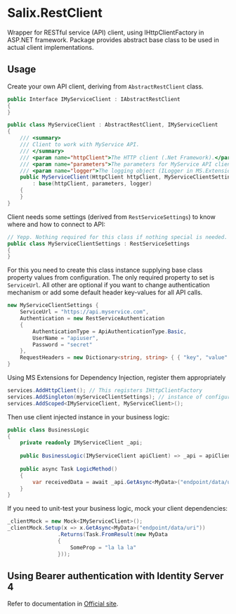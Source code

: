 # Salix.RestClient

Wrapper for RESTful service (API) client, using IHttpClientFactory in ASP.NET framework. Package provides abstract base class to be used in actual client implementations.

## Usage

Create your own API client, deriving from `AbstractRestClient` class.

```csharp
public Interface IMyServiceClient : IAbstractRestClient
{
}

public class MyServiceClient : AbstractRestClient, IMyServiceClient
{
    /// <summary>
    /// Client to work with MyService API.
    /// </summary>
    /// <param name="httpClient">The HTTP client (.Net Framework).</param>
    /// <param name="parameters">The parameters for MyService API client.</param>
    /// <param name="logger">The logging object (ILogger in MS.Extensions.Logging).</param>
    public MyServiceClient(HttpClient httpClient, MyServiceClientSettings parameters, ILogger<MyServiceClient> logger)
        : base(httpClient, parameters, logger)
    {
    }
}
```

Client needs some settings (derived from `RestServiceSettings`) to know where and how to connect to API:

```csharp
// Yepp. Nothing required for this class if nothing special is needed.
public class MyServiceClientSettings : RestServiceSettings
{
}
```

For this you need to create this class instance supplying base class property values from configuration. The only required property to set is `ServiceUrl`. All other are optional if you want to change authentication mechanism or add some default header key-values for all API calls.

```csharp
new MyServiceClientSettings {
    ServiceUrl = "https://api.myservice.com",
    Authentication = new RestServiceAuthentication
    {
        AuthenticationType = ApiAuthenticationType.Basic,
        UserName = "apiuser",
        Password = "secret"
    },
    RequestHeaders = new Dictionary<string, string> { { "key", "value" } }
}
```

Using MS Extensions for Dependency Injection, register them appropriately

```csharp
services.AddHttpClient(); // This registers IHttpClientFactory
services.AddSingleton(myServiceClientSettings); // instance of configuration for API client
services.AddScoped<IMyServiceClient, MyServiceClient>();
```

Then use client injected instance in your business logic:

```csharp
public class BusinessLogic
{
    private readonly IMyServiceClient _api;
    
    public BusinessLogic(IMyServiceClient apiClient) => _api = apiClient;
    
    public async Task LogicMethod() 
    {
        var receivedData = await _api.GetAsync<MyData>("endpoint/data/uri");
    }
}
```

If you need to unit-test your business logic, mock your client dependencies:

```csharp
_clientMock = new Mock<IMyServiceClient>();
_clientMock.Setup(x => x.GetAsync<MyData>("endpoint/data/uri"))
                .Returns(Task.FromResult(new MyData
                {
                    SomeProp = "la la la"
                }));
```

## Using Bearer authentication with Identity Server 4

Refer to documentation in [Official site](http://docs.identityserver.io/en/latest/quickstarts/3_aspnetcore_and_apis.html#managing-the-access-token).